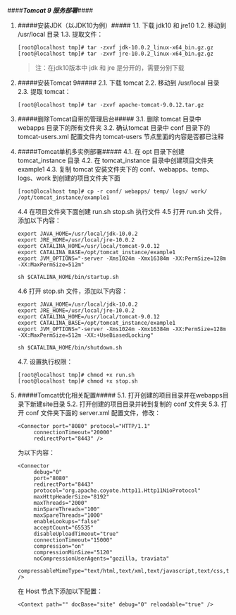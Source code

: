 ####***Tomcat 9 服务部署***####


1. #####安装JDK（以JDK10为例）#####
     1.1. 下载 jdk10 和 jre10
     1.2. 移动到 /usr/local 目录
     1.3. 提取文件：
     ```
     [root@localhost tmp]# tar -zxvf jdk-10.0.2_linux-x64_bin.gz.gz
     [root@localhost tmp]# tar -zxvf jre-10.0.2_linux-x64_bin.gz.gz
     ```
     > 注：在jdk10版本中 jdk 和 jre 是分开的，需要分别下载

2. #####安装Tomcat 9#####
     2.1. 下载 tomcat
     2.2. 移动到 /usr/local 目录
     2.3. 提取 tomcat：
     ```
     [root@localhost tmp]# tar -zxvf apache-tomcat-9.0.12.tar.gz

     ```

3. #####删除Tomcat自带的管理后台#####
     3.1. 删除 tomcat 目录中 webapps 目录下的所有文件夹
     3.2. 确认tomcat 目录中 conf 目录下的 tomcat-users.xml 配置文件内 tomcat-users 节点里面的内容是否都已注释

4. #####Tomcat单机多实例部署#####
     4.1. 在 opt 目录下创建 tomcat_instance 目录
     4.2. 在 tomcat_instance 目录中创建项目文件夹 example1
     4.3. 复制 tomcat 安装文件夹下的 conf、webapps、temp、logs、work 到创建的项目文件夹下面
     ```
     [root@localhost tmp]# cp -r conf/ webapps/ temp/ logs/ work/ /opt/tomcat_instance/example1

     ```
     4.4 在项目文件夹下面创建 run.sh stop.sh 执行文件
     4.5 打开 run.sh 文件，添加以下内容：
     ```
     export JAVA_HOME=/usr/local/jdk-10.0.2
     export JRE_HOME=/usr/local/jre-10.0.2
     export CATALINA_HOME=/usr/local/tomcat-9.0.12
     export CATALINA_BASE=/opt/tomcat_instance/example1
     export JVM_OPTIONS="-server -Xms1024m -Xmx16384m -XX:PermSize=128m -XX:MaxPermSize=512m"

     sh $CATALINA_HOME/bin/startup.sh
     ```
     4.6 打开 stop.sh 文件，添加以下内容：
     ```
     export JAVA_HOME=/usr/local/jdk-10.0.2
     export JRE_HOME=/usr/local/jre-10.0.2
     export CATALINA_HOME=/usr/local/tomcat-9.0.12
     export CATALINA_BASE=/opt/tomcat_instance/example1
     export JVM_OPTIONS="-server -Xms1024m -Xmx16384m -XX:PermSize=128m -XX:MaxPermSize=512m -XX:+UseBiasedLocking"

     sh $CATALINA_HOME/bin/shutdown.sh
     ```
     4.7. 设置执行权限：
     ```
     [root@localhost tmp]# chmod +x run.sh
     [root@localhost tmp]# chmod +x stop.sh
     ```
     
5. #####Tomcat优化相关配置#####
     5.1. 打开创建的项目目录并在webapps目录下新建site目录
     5.2. 打开创建的项目目录并转到复制的 conf 文件夹
     5.3. 打开 conf 文件夹下面的 server.xml 配置文件，修改：
     ```
     <Connector port="8080" protocol="HTTP/1.1"
          connectionTimeout="20000"
          redirectPort="8443" />
     ```
     为以下内容：
     ```
     <Connector
          debug="0"
          port="8080"
          redirectPort="8443"
          protocol="org.apache.coyote.http11.Http11NioProtocol"
          maxHttpHeaderSize="8192"
          maxThreads="2000"
          minSpareThreads="100"
          maxSpareThreads="1000"
          enableLookups="false"
          acceptCount="65535"
          disableUploadTimeout="true"
          connectionTimeout="15000"
          compression="on"
          compressionMinSize="5120"
          noCompressionUserAgents="gozilla, traviata"
          compressableMimeType="text/html,text/xml,text/javascript,text/css,text/plain,application/javascript,application/json" />
     ```
     在 Host 节点下添加以下配置：
     ```
     <Context path="" docBase="site" debug="0" reloadable="true" />
     ```
     